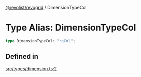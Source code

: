 [@revolist/revogrid](README.md) / DimensionTypeCol

# Type Alias: DimensionTypeCol

```ts
type DimensionTypeCol: "rgCol";
```

## Defined in

[src/types/dimension.ts:2](https://github.com/revolist/revogrid/blob/b102ae971c99d2b260b571c48c9b2f785d580474/src/types/dimension.ts#L2)
